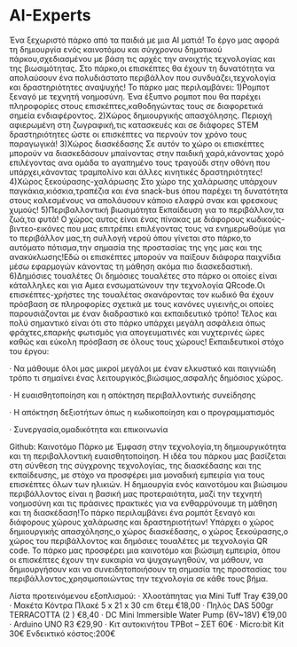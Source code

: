 # AI-Experts
Ένα ξεχωριστό πάρκο από τα παιδιά με μια AI ματιά!
Το έργο μας αφορά τη δημιουργία ενός καινοτόμου και σύγχρονου δημοτικού πάρκου,σχεδιασμένου με βάση τις αρχές την ανοιχτής τεχνολογίας και της βιωσιμότητας.
Στο πάρκο,οι επισκέπτες θα έχουν τη δυνατότητα να απολαύσουν ένα πολυδιάστατο περιβάλλον που συνδυάζει,τεχνολογία και δραστηριότητες αναψυχής!
Το πάρκο μας περιλαμβάνει:
1)Ρομποτ ξεναγό με τεχνητή νοημοσύνη.
Ένα έξυπνο ρομποτ που θα παρέχει πληροφορίες στους επισκέπτες,καθοδηγώντας τους σε διαφορετικά σημεία ενδιαφέροντος.
2)Χώρος δημιουργικής απασχόλησης.
Περιοχή αφιερωμένη στη ζωγραφική,τις κατασκευές και σε διάφορες STEM δραστηριότητες ώστε οι επισκέπτες να περνούν τον χρόνο τους παραγωγικά!
3)Χώρος διασκέδασης
Σε αυτόν το χώρο οι επισκέπτες μπορούν να διασκεδάσουν μπαίνοντας στην παιδική χαρά,κάνοντας χορό επιλέγοντας ανα ομάδα το αγαπημένο τους τραγούδι στην οθόνη που υπάρχει,κάνοντας τραμπολίνο και άλλες κινητικές δραστηριότητες!
4)Χώρος ξεκούρασης-χαλάρωσης
Στο χώρο της χαλάρωσης υπάρχουν παγκάκια,κιόσκια,τραπέζια και ένα snack-bus όπου παρέχει τη δυνατότητα στους καλεσμένους να απολάυσουν κάποιο ελαφρύ σνακ και φρεσκους χυμούς!
5)Περιβαλλοντική βιωσιμότητα
Εκπαίδευση για το περιβάλλον,τα ζωά,τα φυτά!
Ο χώρος αυτος είναι ένας πίνακας με διάφορους κωδικούς-βιντεο-εικόνες που μας επιτρέπει επιλέγοντας τους να ενημερωθούμε για το περιβάλλον μας,τη συλλογή νερού όπου γίνεται στο πάρκο,το αυτόματο πότισμα,την σημασία της προστασίας της γης μας και της ανακύκλωσης!Εδώ οι επισκέπτες μπορούν να παίξουν διάφορα παιχνίδια μέσω εφαρμογών κάνοντας τη μάθηση ακόμα πιο διασκεδαστική.
6)Δημόσιες τουαλέτες
Οι δημόσιες τουαλέτες στο πάρκο οι οποίες είναι κάταλληλες και για Αμεα ενσωματώνουν την τεχνολογία QRcode.Οι επισκέπτες-χρήστες της τουαλέτας σκανάροντας τον κωδικό θα έχουν πρόσβαση σε πληροφορίες σχετικά με τους κανόνες υγιεινής,οι οποίες παρουσιάζονται με έναν διαδραστικό και εκπαιδευτικό τρόπο!
Τέλος και πολύ σημαντικό είναι ότι στο πάρκο υπάρχει μεγάλη ασφάλεια όπως φράχτες,επαρκής φωτισμός για απογευματινές και νυχτερινές ώρες καθώς και εύκολη πρόσβαση σε όλους τους χώρους!
Εκπαιδευτικοί στόχο του έργου:

· Να μάθουμε όλοι μας μικροί μεγάλοι με έναν ελκυστικό και παιγνιώδη τρόπο τι σημαίνει ένας λειτουργικός,βιώσιμος,ασφαλής δημόσιος χώρος.

· Η ευαισθητοποίηση και η απόκτηση περιβαλλοντικής συνείδησης

· Η απόκτηση δεξιοτήτων όπως η κωδικοποίηση και ο προγραμματισμός

· Συνεργασία,ομαδικότητα και επικοινωνία

Github: Καινοτόμο Πάρκο με Έμφαση στην τεχνολογία,τη δημιουργικότητα και τη περιβαλλοντική ευαισθητοποίηση.
Η ιδέα του πάρκου μας βασίζεται στη σύνθεση της σύγχρονης τεχνολογίας, της διασκέδασης και της εκπαίδευσης, με στόχο να προσφέρει μια μοναδική εμπειρία για τους επισκέπτες όλων των ηλικιών. Η δημιουργία ενός καινοτόμου και βιώσιμου περιβάλλοντος είναι η βασική μας προτεραιότητα, μαζί την τεχνητή νοημοσύνη και τις πράσινες πρακτικές για να ενθαρρύνουμε τη μάθηση και τη διασκέδαση!Το πάρκο περιλαμβάνει ένα ρομπότ ξεναγό και διάφορους χώρους χαλάρωσης και δραστηριοτήτων!
Υπάρχει ο χώρος δημιουργικής απασχόλησης,ο χώρος διασκέδασης,
ο χώρος ξεκούρασης,ο χώρος του περιβάλλοντος και δημόσιες τουαλέτες με τεχνολογία QR code.
Το πάρκο μας προσφέρει μια καινοτόμο και βιώσιμη εμπειρία, όπου οι επισκέπτες έχουν την ευκαιρία να ψυχαγωγηθούν, να μάθουν, να δημιουργήσουν και να συνειδητοποιήσουν τη σημασία της προστασίας του περιβάλλοντος,χρησιμοποιώντας την τεχνολογία σε κάθε τους βήμα.

Λίστα προτεινόμενου εξοπλισμού:
· Χλοοτάπητας για Mini Tuff Tray €39,00
· Μακέτα Κόντρα Πλακέ 5 x 21 x 30 cm 6τεμ €18,00
· Πηλός DAS 500gr TERRACOTTA (2 ) €8,40
· DC Mini Immersible Water Pump (6V~18V) €19,00
· Arduino UNO R3 €29,90
· Κιτ αυτοκινήτου TPBot – ΣΕΤ 60€
· Micro:bit Kit 30€
Ενδεικτικό κόστος:200€
